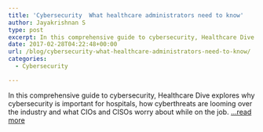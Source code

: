 ```yaml
---
title: 'Cybersecurity  What healthcare administrators need to know'
author: Jayakrishnan S
type: post
excerpt: In this comprehensive guide to cybersecurity, Healthcare Dive explores why cybersecurity is important for hospitals, how cyberthreats are looming over the industry and what CIOs and CISOs worry about while on the job.
date: 2017-02-28T04:22:48+00:00
url: /blog/cybersecurity-what-healthcare-administrators-need-to-know/
categories:
  - Cybersecurity

---
```

In this comprehensive guide to cybersecurity, Healthcare Dive explores why cybersecurity is important for hospitals, how cyberthreats are looming over the industry and what CIOs and CISOs worry about while on the job.
[&#8230;read more](http://www.healthcaredive.com/news/cybersecurity-healthcare-administrators-2017/436983/)